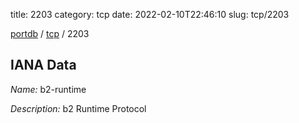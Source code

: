 title: 2203
category: tcp
date: 2022-02-10T22:46:10
slug: tcp/2203

[portdb](/) / [tcp](/category/tcp.html) / 2203


## IANA Data

_Name:_ b2-runtime

_Description:_ b2 Runtime Protocol

